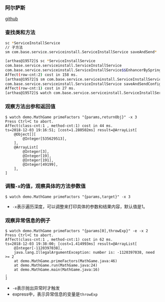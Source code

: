 ### **阿尔萨斯**

[github](https://github.com/alibaba/arthas)

### 查找类和方法

```sh
sc *ServiceInstallService
// 子方法
sm com.base.service.serviceinstall.ServiceInstallService saveAndSend*
```

```sh
[arthas@19572]$ sc *ServiceInstallService
com.base.service.serviceinstall.ServiceInstallService
com.base.service.serviceinstall.ServiceInstallService$$EnhancerBySpringCGLIB$$8de8d2d6
Affect(row-cnt:2) cost in 158 ms.
[arthas@19572]$ sm com.base.service.serviceinstall.ServiceInstallService saveAndSend*
com.base.service.serviceinstall.ServiceInstallService saveAndSendConfig(Ljava/util/Map;Ljava/util/ArrayList;I)V
Affect(row-cnt:1) cost in 27 ms.
[arthas@19572]$ watch com.base.service.serviceinstall.ServiceInstallService saveAndSendConfig "{params}" -x 3
```

### 观察方法出参和返回值

```shell
$ watch demo.MathGame primeFactors "{params,returnObj}" -x 3
Press Ctrl+C to abort.
Affect(class-cnt:1 , method-cnt:1) cost in 44 ms.
ts=2018-12-03 19:16:51; [cost=1.280502ms] result=@ArrayList[
    @Object[][
        @Integer[535629513],
    ],
    @ArrayList[
        @Integer[3],
        @Integer[19],
        @Integer[191],
        @Integer[49199],
    ],
]
```

### 调整`-x`的值，观察具体的方法参数值

```
$ watch demo.MathGame primeFactors "{params,target}" -x 3
```

- `-x`表示遍历深度，可以调整来打印具体的参数和结果内容，默认值是1。

### 观察异常信息的例子

```shell
$ watch demo.MathGame primeFactors "{params[0],throwExp}" -e -x 2
Press Ctrl+C to abort.
Affect(class-cnt:1 , method-cnt:1) cost in 62 ms.
ts=2018-12-03 19:38:00; [cost=1.414993ms] result=@ArrayList[
    @Integer[-1120397038],
    java.lang.IllegalArgumentException: number is: -1120397038, need >= 2
    at demo.MathGame.primeFactors(MathGame.java:46)
    at demo.MathGame.run(MathGame.java:24)
    at demo.MathGame.main(MathGame.java:16)
,
]
```

- `-e`表示抛出异常时才触发
- express中，表示异常信息的变量是`throwExp`